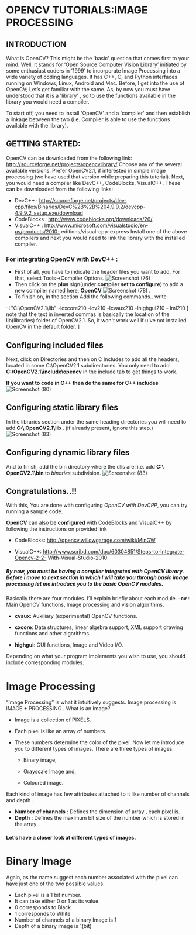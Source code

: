 # OPENCV TUTORIALS:IMAGE PROCESSING
## INTRODUCTION
What is OpenCV? This might be the 'basic' question that
comes first to your mind. Well, it stands for ‘Open Source
Computer Vision Library’ initiated by some enthusiast
coders in ‘1999’ to incorporate Image Processing into a
wide variety of coding languages. It has C++, C, and Python
interfaces running on Windows, Linux, Android and Mac.
Before, I get into the use of OpenCV; Let’s get familiar with
the same. As, by now you must have understood that it is a
'library'
, so to use the functions available in the library you
would need a compiler.

To start off, you need to install 'OpenCV' and a 'compiler'
and then establish a linkage between the two (i.e. Compiler
is able to use the functions available with the library).

## GETTING STARTED:
OpenCV can be downloaded from the following link:
http://sourceforge.net/projects/opencvlibrary/
Choose any of the several available versions. Prefer OpenCV2.1, if
interested in simple image processing (we have used that version
while preparing this tutorial).
Next, you would need a compiler like DevC++, CodeBlocks,
VisualC++. These can be downloaded from the following links:
- DevC++ : http://sourceforge.net/projects/dev-cpp/files/Binaries/DevC%2B%2B%204.9.9.2/devcpp-4.9.9.2_setup.exe/download
- CodeBlocks : http://www.codeblocks.org/downloads/26/
- VisualC++ : http://www.microsoft.com/visualstudio/en-us/products/2010-
editions/visual-cpp-express
Install one of the above compilers and next you would need to
link the library with the installed compiler.

### For integrating OpenCV with DevC++ :
- First of all, you have to indicate the header files you want to add. For
that, select Tools->Compiler Options.
![Screenshot (76)](https://user-images.githubusercontent.com/64007722/79848721-14e94900-83df-11ea-9d3e-793e2a5380da.png)
- Then click on the __plus__ sign(under __compiler set to configure__) to add a
new compiler named here, __OpenCV__
![Screenshot (78)](https://user-images.githubusercontent.com/64007722/79849072-9b058f80-83df-11ea-9d84-7ec4f6b1c4a5.png)
.
- To finish on, in the section Add the following commands.. write

-L"C:\OpenCV2.1\lib" -lcxcore210 -lcv210 -lcvaux210 -lhighgui210 -
lml210
[ note that the text in inverted commas is basically the location of the
lib(libraries) folder of OpenCV2.1. So, it won't work well if u've not
installed OpenCV in the default folder. ]

## Configuring included files
Next, click on Directories and then on C Includes to add all the headers,
located in some C:\OpenCV2.1 subdirectories. You only need to
add __C:\OpenCV2.1\include\opencv__ in the include tab to get things to
work.

__If you want to code in C++ then do the same for C++ includes__
![Screenshot (80)](https://user-images.githubusercontent.com/64007722/79849655-5fb79080-83e0-11ea-94f7-2208f91824a1.png)

## Configuring static library files
In the libraries section under the same heading directories you will
need to add __C:\ OpenCV2.1\lib__ . (if already present, ignore this
step.)
![Screenshot (83)](https://user-images.githubusercontent.com/64007722/79850748-f9cc0880-83e1-11ea-94b4-dfbc56d145da.png)

## Configuring dynamic library files

And to finish, add the bin directory where the dlls are:
i.e. add __C:\ OpenCV2.1\bin__ to _binaries_ subdivision.
![Screenshot (83)](https://user-images.githubusercontent.com/64007722/79850748-f9cc0880-83e1-11ea-94b4-dfbc56d145da.png)
## Congratulations..!!
With this, You are done with configuring _OpenCV with DevCPP_, you can
try running a sample code.



__OpenCV__ can also be __configured__ with CodeBlocks and VisualC++ by
following the instructions on provided link

- CodeBlocks: http://opencv.willowgarage.com/wiki/MinGW

- VisualC++: http://www.scribd.com/doc/60304851/Steps-to-Integrate-Opencv-2-2-
With-Visual-Studio-2010

##### By now, you must be having a compiler integrated with OpenCV library. Before I move to next section in which I will take you through basic image processing let me introduce you to the basic OpenCV modules.


Basically there are four modules. I’ll explain briefly about each
module.
-__cv__ : Main OpenCV functions, Image processing and vision
algorithms.

- __cvaux__: Auxiliary (experimental) OpenCV functions.

- __cxcore__: Data structures, linear algebra support, XML
support drawing functions and other algorithms.

- __highgui__: GUI functions, Image and Video I/O.

Depending on what your program implements you wish to use,
you should include corresponding modules.


# Image Processing
“Image Processing” is what it intuitively suggests.
Image processing is IMAGE + PROCESSING .
What is an Image?
- Image is a collection of PIXELS.
- Each pixel is like an array of numbers.
- These numbers determine the color of the pixel.
Now let me introduce you to different types of images. There are
three types of images:

   * Binary image,

   * Grayscale Image and,

   * Coloured image.

Each kind of image has few attributes attached to it like number
of channels and depth .

- __Number of channels__ : Defines the dimension of array ,
each pixel is.
- __Depth__ : Defines the maximum bit size of the number which
is stored in the array

#### Let’s have a closer look at different types of images.
# Binary Image
Again, as the name suggest each number associated with
the pixel can have just one of the two possible values.
- Each pixel is a 1 bit number.
- It can take either 0 or 1 as its value.
- 0 corresponds to Black
- 1 corresponds to White
- Number of channels of a binary Image is 1
- Depth of a binary image is 1(bit)
